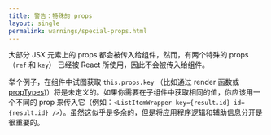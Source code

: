 ```yaml
---
title: 警告：特殊的 props
layout: single
permalink: warnings/special-props.html
---
```


大部分 JSX 元素上的 props 都会被传入给组件，然而，有两个特殊的 props （`ref` 和 `key`） 已经被 React 所使用，因此不会被传入给组件。

举个例子，在组件中试图获取 `this.props.key` （比如通过 render 函数或 [propTypes](/docs/typechecking-with-proptypes.html#proptypes))）将是未定义的。如果你需要在子组件中获取相同的值，你应该用一个不同的 prop 来传入它（例如：`<ListItemWrapper key={result.id} id={result.id} />`）。虽然这似乎是多余的，但是将应用程序逻辑和辅助信息分开是很重要的。
